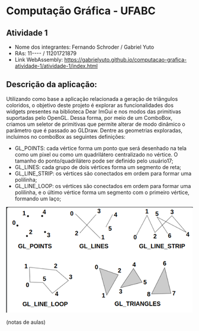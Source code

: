 # Computação Gráfica - UFABC

## Atividade 1

- Nome dos integrantes: Fernando Schroder / Gabriel Yuto
- RAs: 11---- / 11201721879
- Link WebAssembly: https://gabrielyuto.github.io/computacao-grafica-atividade-1/atividade-1/index.html

## Descrição da aplicação:

Utilizando como base a aplicação relacionada a geração de triângulos coloridos, o objetivo deste projeto é explorar as funcionalidades dos widgets presentes na biblioteca Dear ImGui e nos modos das primitivas suportadas pelo OpenGL.
Dessa forma, por meio de um ComboBox, criamos um seletor de primitivas que permite alterar de modo dinâmico o parâmetro que é passado ao GLDraw. Dentre as geometrias exploradas, incluimos no comboBox as seguintes definições:

- GL_POINTS: cada vértice forma um ponto que será desenhado na tela como um pixel ou como um quadrilátero centralizado no vértice. O tamanho do ponto/quadrilátero pode ser definido pelo usuário17;
- GL_LINES: cada grupo de dois vértices forma um segmento de reta;
- GL_LINE_STRIP: os vértices são conectados em ordem para formar uma polilinha;
- GL_LINE_LOOP: os vértices são conectados em ordem para formar uma polilinha, e o último vértice forma um segmento com o primeiro vértice, formando um laço;

![Primitivas](images/gl-primitivas.png)

(notas de aulas)
